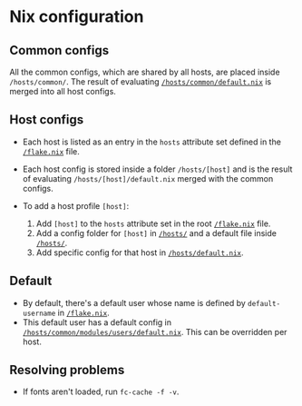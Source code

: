# Nix configuration

## Common configs

All the common configs, which are shared by all hosts, are placed inside `/hosts/common/`. The result of evaluating [`/hosts/common/default.nix`](/hosts/common/default.nix) is merged into all host configs.

## Host configs

- Each host is listed as an entry in the `hosts` attribute set defined in the [`/flake.nix`](/flake.nix) file.
- Each host config is stored inside a folder `/hosts/[host]` and is the result of evaluating `/hosts/[host]/default.nix` merged with the common configs. 

- To add a host profile `[host]`:
  1. Add `[host]` to the `hosts` attribute set in the root [`/flake.nix`](/flake.nix) file.
  2. Add a config folder for `[host]` in [`/hosts/`](/hosts/) and a default file inside [`/hosts/`](/hosts/default.nix).
  3. Add specific config for that host in [`/hosts/default.nix`](/hosts/default.nix).

## Default

- By default, there's a default user whose name is defined by `default-username` in [`/flake.nix`](/flake.nix).
- This default user has a default config in [`/hosts/common/modules/users/default.nix`](/hosts/common/modules/users/default.nix). This can be overridden per host.

## Resolving problems

- If fonts aren't loaded, run `fc-cache -f -v`.
